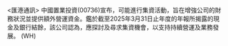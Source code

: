<匯港通訊>        中國置業投資(00736)宣布，可能進行集資活動，旨在增強公司的財務狀況並提供額外營運資金。鑑於截至2025年3月31日止年度的年報所揭露的現金及銀行結餘，該公司認為，應探討及尋求集資機會，以支持持續營運及業務發展。 (WH)